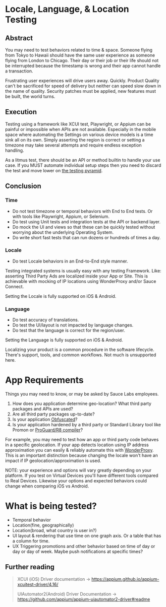 # Locale, Language, & Location Testing

## Abstract
You may need to test behaviors related to time & space. Someone flying from Tokyo to Hawaii should have the same user experience as someone flying from London to Chicago. Their day or their job or their life should not be interrupted because the timestamp is wrong and their app cannot handle a transaction. 

Frustrating user experiences will drive users away. Quickly. Product Quality can't be sacrificed for speed of delivery but neither can speed slow down in the name of quality. Security patches must be applied, new features must be built, the world turns.

## Execution
Testing using a framework like XCUI test, Playwright, or Appium can be painful or impossible when APIs are not available. Especially in the mobile space where automating the Settings on various device models is a time sink all on its own. Simply asserting the region is correct or setting a timezone may take several attempts and require endless exception handling. 

As a litmus test, there should be an API or method builtin to handle your use case. If you MUST automate individual setup steps then you need to discard the test and move lower on [the testing pyramid](https://martinfowler.com/articles/practical-test-pyramid.html).

## Conclusion
### Time
* Do not test timezone or temporal behaviors with End to End tests. Or with tools like Playwright, Appium, or Selenium.
* Do test using Unit tests and integration tests at the API or backend layer. 
* Do mock the UI and views so that these can be quickly tested without worrying about the underlying Operating System.
* Do write short fast tests that can run dozens or hundreds of times a day.

### Locale
* Do test Locale behaviors in an End-to-End style manner.

Testing integrated systems is usually easy with any testing Framework. Like: asserting Third Party Ads are localized inside your App or Site.  This is achievable with mocking of IP locations using WonderProxy and/or Sauce Connect.

Setting the Locale is fully supported on iOS & Android.

### Language
* Do test accuracy of translations.
* Do test the UI/layout is not impacted by language changes.
* Do test that the language is correct for the region/user.

Setting the Language is fully supported on iOS & Android.

Localizing your product is a common procedure in the software lifecycle. There's support, tools, and common workflows. Not much is unsupported here.

# App Requirements
Things you may need to know, or may be asked by Sauce Labs employees.
1. How does you application determine geo-location? What third party packages and APIs are used?
2. Are all third party packages up-to-date?
3. Is your application [Obfuscated](https://promon.co/security-news/code-obfuscation/)? 
4. Is your application hardened by a third party or Standard Library tool like Promon or [ProGuard/R8 compiler](https://developer.android.com/build/shrink-code#:~:text=Instead%2C%20the%20plugin%20works%20with%20the%20R8%20compiler%20to%20handle%20the%20following%20compile%2Dtime%20tasks%3A)?

For example, you may need to test how an app or third party code behaves in a specific geolocation. If your app detects location using IP address approximation you can easily & reliably automate this with [WonderProxy](https://docs.saucelabs.com/basics/integrations/wonderproxy/#overview). This is an important distinction because changing the locale won't have an impact if IP geolocation/approximation is used. 

NOTE: your experience and options will vary greatly depending on your platform. If you test on Virtual Devices you'll have different tools compared to Real Devices. Likewise your options and expected behaviors could change when comparing iOS vs Android. 

# What is being tested?
- Temporal behavior
- Location(fine, geographically)
- Location(broad, what country is user in?)
- UI layout & rendering that use time on one graph axis. Or a table that has a column for time.
- UX Triggering promotions and other behavior based on time of day or day or day of week. Maybe push notifications at specific times? 


## Further reading 
>XCUI (iOS) Driver documentation -> <https://appium.github.io/appium-xcuitest-driver/4.16/>
>
>UIAutomator2(Android) Driver Documentation -> <https://github.com/appium/appium-uiautomator2-driver#readme>